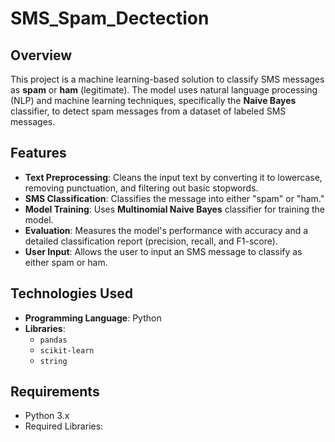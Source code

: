# SMS_Spam_Dectection

## Overview

This project is a machine learning-based solution to classify SMS messages as **spam** or **ham** (legitimate). The model uses natural language processing (NLP) and machine learning techniques, specifically the **Naive Bayes** classifier, to detect spam messages from a dataset of labeled SMS messages.

## Features

- **Text Preprocessing**: Cleans the input text by converting it to lowercase, removing punctuation, and filtering out basic stopwords.
- **SMS Classification**: Classifies the message into either "spam" or "ham."
- **Model Training**: Uses **Multinomial Naive Bayes** classifier for training the model.
- **Evaluation**: Measures the model's performance with accuracy and a detailed classification report (precision, recall, and F1-score).
- **User Input**: Allows the user to input an SMS message to classify as either spam or ham.

## Technologies Used

- **Programming Language**: Python
- **Libraries**:
  - `pandas`
  - `scikit-learn`
  - `string`

## Requirements

- Python 3.x
- Required Libraries:
